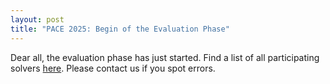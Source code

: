 ```yaml
---
layout: post
title: "PACE 2025: Begin of the Evaluation Phase"
---
```


Dear all, the evaluation phase has just started. Find a list of all participating solvers [here](/2025/submissions). Please contact us if you spot errors.